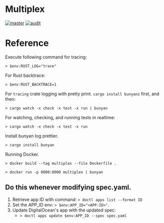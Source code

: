 # Multiplex

[![master](https://github.com/jpnws/multiplex/actions/workflows/master.yml/badge.svg)](https://github.com/jpnws/multiplex/actions/workflows/master.yml) [![audit](https://github.com/jpnws/multiplex/actions/workflows/audit.yml/badge.svg)](https://github.com/jpnws/multiplex/actions/workflows/audit.yml)

# Reference

Execute following command for tracing:

`> $env:RUST_LOG="trace"`

For Rust backtrace:

`> $env:RUST_BACKTRACE=1`

For `tracing` crate logging with pretty print.
`cargo install bunyanz` first, and then:

`> cargo watch -x check -x test -x run | bunyan`

For watching, checking, and running tests in realtime:

`> cargo watch -x check -x test -x run`

Install bunyan log prettier.

`> cargo install bunyan`

Running Docker.

`> docker build --tag multiplex --file Dockerfile .`

`> docker run -p 8000:8000 multiplex | bunyan`

## Do this whenever modifying spec.yaml.

1. Retrieve app ID with command: `> doctl apps list --format ID`
2. Set the APP_ID env: `> $env:APP_ID="<APP-ID>"`.
3. Update DigitalOcean's app with the updated spec:
    - `> doctl apps update $env:APP_ID --spec spec.yaml`
